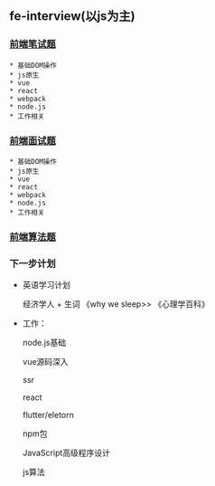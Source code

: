 ## fe-interview(以js为主)

### [前端笔试题]()

    * 基础DOM操作 
    * js原生
    * vue
    * react
    * webpack
    * node.js
    * 工作相关

### [前端面试题]()

    * 基础DOM操作 
    * js原生
    * vue
    * react
    * webpack
    * node.js
    * 工作相关

### [前端算法题]()

### 下一步计划

- 英语学习计划
    
    经济学人 + 生词
    《why we sleep>>
    《心理学百科》

- 工作： 

    node.js基础

    vue源码深入

    ssr

    react

    flutter/eletorn

    npm包

    JavaScript高级程序设计
    
    js算法
